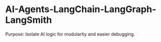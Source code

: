 # AI-Agents-LangChain-LangGraph-LangSmith
Purpose: Isolate AI logic for modularity and easier debugging.
